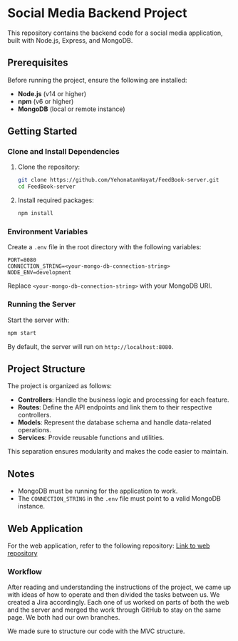 
# Social Media Backend Project

This repository contains the backend code for a social media application, built with Node.js, Express, and MongoDB.

## Prerequisites

Before running the project, ensure the following are installed:
- **Node.js** (v14 or higher)
- **npm** (v6 or higher)
- **MongoDB** (local or remote instance)

## Getting Started

### Clone and Install Dependencies

1. Clone the repository:

   ```bash
   git clone https://github.com/YehonatanHayat/FeedBook-server.git
   cd FeedBook-server
   ```

2. Install required packages:

   ```bash
   npm install
   ```

### Environment Variables

Create a `.env` file in the root directory with the following variables:

```env
PORT=8080
CONNECTION_STRING=<your-mongo-db-connection-string>
NODE_ENV=development
```

Replace `<your-mongo-db-connection-string>` with your MongoDB URI.

### Running the Server

Start the server with:

```bash
npm start
```

By default, the server will run on `http://localhost:8080`.

## Project Structure

The project is organized as follows:

- **Controllers**: Handle the business logic and processing for each feature.
- **Routes**: Define the API endpoints and link them to their respective controllers.
- **Models**: Represent the database schema and handle data-related operations.
- **Services**: Provide reusable functions and utilities.

This separation ensures modularity and makes the code easier to maintain.

## Notes

- MongoDB must be running for the application to work.
- The `CONNECTION_STRING` in the `.env` file must point to a valid MongoDB instance.

## Web Application

For the web application, refer to the following repository:
[Link to web repository](https://github.com/YehonatanHayat/part2.git)

### Workflow

After reading and understanding the instructions of the project, we came up with ideas of how to operate and then divided the tasks between us. We created a Jira accordingly. Each one of us worked on parts of both the web and the server and merged the work through GitHub to stay on the same page. We both had our own branches.

We made sure to structure our code with the MVC structure.
